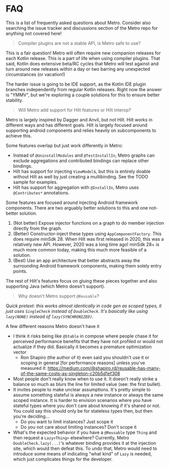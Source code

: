 # FAQ

This is a list of frequently asked questions about Metro. Consider also searching the issue tracker and discussions section of the Metro repo for anything not covered here!

> Compiler plugins are not a stable API, is Metro safe to use?

This is a fair question! Metro will often require new companion releases for each Kotlin release. This is a part of life when using compiler plugins. That said, Kotlin does extensive beta/RC cycles that Metro will test against and turn around new releases within a day or two barring any unexpected circumstances (or vacation!)

The harder issue is going to be IDE support, as the Kotlin IDE plugin branches independently from regular Kotlin releases. Right now the answer is "YMMV", but we're exploring a couple solutions for this to ensure better stability.

> Will Metro add support for Hilt features or Hilt interop?

Metro is largely inspired by Dagger and Anvil, but not Hilt. Hilt works in different ways and has different goals. Hilt is largely focused around supporting android components and relies heavily on subcomponents to achieve this.

Some features overlap but just work differently in Metro:

- Instead of `@UninstallModules` and `@TestInstallIn`, Metro graphs can exclude aggregations and contributed bindings can replace other bindings.
- Hilt has support for injecting `ViewModel`s, but this is entirely doable without Hilt as well by just creating a multibinding. See the TODO sample for examples.
- Hilt has support for aggregation with `@InstallIn`, Metro uses `@Contributes*` annotations.

Some features are focused around injecting Android framework components. There are two arguably better solutions to this and one not-better solution.

1. (Not better) Expose injector functions on a graph to do member injection directly from the graph.
2. (Better) Constructor-inject these types using `AppComponentFactory`. This does require minSdk 28. When Hilt was first released in 2020, this was a relatively new API. However, 2020 was a long time ago! minSdk 28+ is much more common today, making this much more feasible of a solution.
3. (Best) Use an app architecture that better abstracts away the surrounding Android framework components, making them solely entry points.

The rest of Hilt's features focus on gluing these pieces together and also supporting Java (which Metro doesn't support).

> Why doesn't Metro support `@Reusable`?

_Quick pretext: this works almost identically in code gen as scoped types, it just uses `SingleCheck` instead of `DoubleCheck`. It's basically like using `lazy(NONE)` instead of `lazy(SYNCHRONIZED)`._

A few different reasons Metro doesn't have it

- I think it risks being like `@Stable` in compose where people chase it for perceived performance benefits that they have not profiled or would not actualize if they did. Basically it becomes a premature optimization vector
    - Ron Shapiro (the author of it) even said you shouldn't use it or scoping in general [for performance reasons] unless you've measured it: https://medium.com/@shapiro.rd/reusable-has-many-of-the-same-costs-as-singleton-c20b5d1ef308
- Most people don't really know when to use it. It doesn't really strike a balance so much as blurs the line for limited value (see: the first bullet).
- It invites people to make unclear assumptions. It's pretty simple to assume something stateful is always a new instance or always the same scoped instance. It is harder to envision scenarios where you have stateful types where you don't care about knowing if it's shared or not. You could say this should only be for stateless types then, but then you're deciding...
    - Do you want to limit instances? Just scope it
    - Do you not care about limiting instances? Don't scope it
- What's the expected behavior if you have a `@Reusable` type `Thing` and then request a `Lazy<Thing>` elsewhere? Currently, Metro `DoubleCheck.lazy(...)`'s whatever binding provides it at the injection site, which would then defeat this. To undo that, Metro would need to introduce some means of indicating "what kind" of `Lazy` is needed, which just complicates things for the developer.